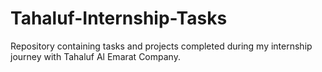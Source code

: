 # Tahaluf-Internship-Tasks
Repository containing tasks and projects completed during my internship journey with Tahaluf Al Emarat Company.

